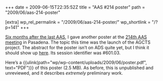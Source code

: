 +++
date = 2009-06-15T22:35:52Z
title = "AAS #214 poster"
path = "2009/06/aas-214-poster"

[extra]
wp_rel_permalink = "/2009/06/aas-214-poster/"
wp_shortlink = "/?p=141"
+++

[Six months after the last AAS](@/2009/aas-213-poster.md), I gave
another poster at the [214th AAS meeting](http://aas.org/meetings/aas214/) in
Pasadena. The topic this time was the launch of the AGCTS project. The
abstract for the poster isn’t on ADS quite yet, but I think it should show up
[here](http://adsabs.harvard.edu/abs/2009AAS...21460103W). Its session
identifier was #601.03.

Here’s a
{{ulink(path="wp/wp-content/uploads/2009/06/poster.pdf", text="PDF")}} of
this poster (2.5 MB). As before, this is unpublished and unreviewed, and it
describes _extremely_ preliminary work.
